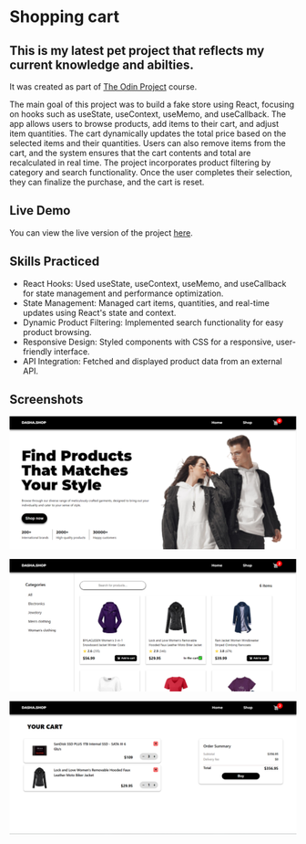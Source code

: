# Shopping cart

## This is my latest pet project that reflects my current knowledge and abilties.
It was created as part of [The Odin Project](https://www.theodinproject.com) course. 

The main goal of this project was to build a fake store using React, focusing on hooks such as useState, useContext, useMemo, and useCallback. The app allows users to browse products, add items to their cart, and adjust item quantities. The cart dynamically updates the total price based on the selected items and their quantities. Users can also remove items from the cart, and the system ensures that the cart contents and total are recalculated in real time. The project incorporates product filtering by category and search functionality. Once the user completes their selection, they can finalize the purchase, and the cart is reset.

## Live Demo
You can view the live version of the project [here](https://shopping-cart-vlad-petruks-projects.vercel.app/).

## Skills Practiced
- React Hooks: Used useState, useContext, useMemo, and useCallback for state management and performance optimization.
- State Management: Managed cart items, quantities, and real-time updates using React's state and context.
- Dynamic Product Filtering: Implemented search functionality for easy product browsing.
- Responsive Design: Styled components with CSS for a responsive, user-friendly interface.
- API Integration: Fetched and displayed product data from an external API.


## Screenshots
![Shopping cart Screenshot](./src/assets/screenshot1.png)

![Shopping cart Screenshot](./src/assets/screenshot2.png)

![Shopping cart Screenshot](./src/assets/screenshot3.png)

